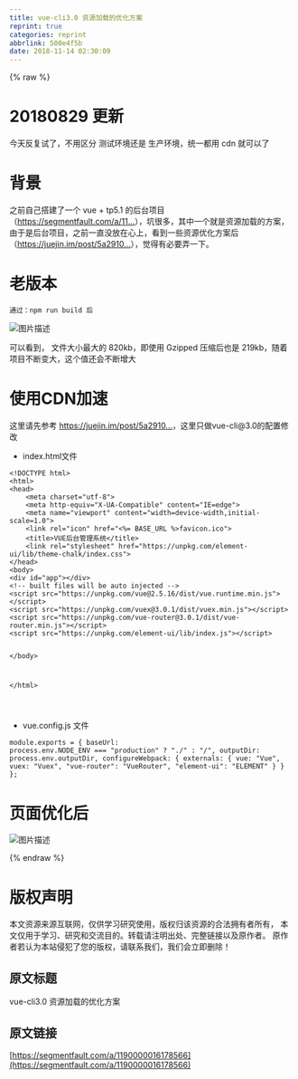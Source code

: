 ```yaml
---
title: vue-cli3.0 资源加载的优化方案
reprint: true
categories: reprint
abbrlink: 500e4f5b
date: 2018-11-14 02:30:09
---
```


{% raw %}
<h1>20180829 &#x66F4;&#x65B0;</h1><p>&#x4ECA;&#x5929;&#x53CD;&#x590D;&#x8BD5;&#x4E86;&#xFF0C;&#x4E0D;&#x7528;&#x533A;&#x5206; &#x6D4B;&#x8BD5;&#x73AF;&#x5883;&#x8FD8;&#x662F; &#x751F;&#x4EA7;&#x73AF;&#x5883;&#xFF0C;&#x7EDF;&#x4E00;&#x90FD;&#x7528; cdn &#x5C31;&#x53EF;&#x4EE5;&#x4E86;</p><h1>&#x80CC;&#x666F;</h1><p>&#x4E4B;&#x524D;&#x81EA;&#x5DF1;&#x642D;&#x5EFA;&#x4E86;&#x4E00;&#x4E2A; vue + tp5.1 &#x7684;&#x540E;&#x53F0;&#x9879;&#x76EE;&#xFF08;<a href="https://segmentfault.com/a/1190000015619977">https://segmentfault.com/a/11...</a>&#xFF09;&#xFF0C;&#x5751;&#x5F88;&#x591A;&#xFF0C;&#x5176;&#x4E2D;&#x4E00;&#x4E2A;&#x5C31;&#x662F;&#x8D44;&#x6E90;&#x52A0;&#x8F7D;&#x7684;&#x65B9;&#x6848;&#xFF0C;&#x7531;&#x4E8E;&#x662F;&#x540E;&#x53F0;&#x9879;&#x76EE;&#xFF0C;&#x4E4B;&#x524D;&#x4E00;&#x76F4;&#x6CA1;&#x653E;&#x5728;&#x5FC3;&#x4E0A;&#xFF0C;&#x770B;&#x5230;&#x4E00;&#x4E9B;&#x8D44;&#x6E90;&#x4F18;&#x5316;&#x65B9;&#x6848;&#x540E;&#xFF08;<a href="https://juejin.im/post/5a291092518825293b50366d" rel="nofollow noreferrer">https://juejin.im/post/5a2910...</a>&#xFF09;&#xFF0C;&#x89C9;&#x5F97;&#x6709;&#x5FC5;&#x8981;&#x5F04;&#x4E00;&#x4E0B;&#x3002;</p><h1>&#x8001;&#x7248;&#x672C;</h1><pre><code>&#x901A;&#x8FC7;&#xFF1A;npm run build &#x540E;</code></pre><p><span class="img-wrap"><img data-src="/img/bVbf2RX?w=640&amp;h=461" src="https://static.alili.tech/img/bVbf2RX?w=640&amp;h=461" alt="&#x56FE;&#x7247;&#x63CF;&#x8FF0;" title="&#x56FE;&#x7247;&#x63CF;&#x8FF0;"></span></p><p>&#x53EF;&#x4EE5;&#x770B;&#x5230;&#xFF0C; &#x6587;&#x4EF6;&#x5927;&#x5C0F;&#x6700;&#x5927;&#x7684; 820kb&#xFF0C;&#x5373;&#x4F7F;&#x7528; Gzipped &#x538B;&#x7F29;&#x540E;&#x4E5F;&#x662F; 219kb&#xFF0C;&#x968F;&#x7740;&#x9879;&#x76EE;&#x4E0D;&#x65AD;&#x53D8;&#x5927;&#xFF0C;&#x8FD9;&#x4E2A;&#x503C;&#x8FD8;&#x4F1A;&#x4E0D;&#x65AD;&#x589E;&#x5927;</p><h1>&#x4F7F;&#x7528;CDN&#x52A0;&#x901F;</h1><p>&#x8FD9;&#x91CC;&#x8BF7;&#x5148;&#x53C2;&#x8003; <a href="https://juejin.im/post/5a291092518825293b50366d" rel="nofollow noreferrer">https://juejin.im/post/5a2910...</a>&#xFF0C;&#x8FD9;&#x91CC;&#x53EA;&#x505A;vue-cli@3.0&#x7684;&#x914D;&#x7F6E;&#x4FEE;&#x6539;</p><ul><li>index.html&#x6587;&#x4EF6;</li></ul><pre><code>&lt;!DOCTYPE html&gt;
&lt;html&gt;
&lt;head&gt;
    &lt;meta charset=&quot;utf-8&quot;&gt;
    &lt;meta http-equiv=&quot;X-UA-Compatible&quot; content=&quot;IE=edge&quot;&gt;
    &lt;meta name=&quot;viewport&quot; content=&quot;width=device-width,initial-scale=1.0&quot;&gt;
    &lt;link rel=&quot;icon&quot; href=&quot;&lt;%= BASE_URL %&gt;favicon.ico&quot;&gt;
    &lt;title&gt;VUE&#x540E;&#x53F0;&#x7BA1;&#x7406;&#x7CFB;&#x7EDF;&lt;/title&gt;
    &lt;link rel=&quot;stylesheet&quot; href=&quot;https://unpkg.com/element-ui/lib/theme-chalk/index.css&quot;&gt;
&lt;/head&gt;
&lt;body&gt;
&lt;div id=&quot;app&quot;&gt;&lt;/div&gt;
&lt;!-- built files will be auto injected --&gt;
&lt;script src=&quot;https://unpkg.com/vue@2.5.16/dist/vue.runtime.min.js&quot;&gt;&lt;/script&gt;
&lt;script src=&quot;https://unpkg.com/vuex@3.0.1/dist/vuex.min.js&quot;&gt;&lt;/script&gt;
&lt;script src=&quot;https://unpkg.com/vue-router@3.0.1/dist/vue-router.min.js&quot;&gt;&lt;/script&gt;
&lt;script src=&quot;https://unpkg.com/element-ui/lib/index.js&quot;&gt;&lt;/script&gt;

&lt;/body&gt;

&lt;/html&gt;

</code></pre><ul><li>vue.config.js &#x6587;&#x4EF6;</li></ul><pre><code>module.exports = {
    baseUrl: process.env.NODE_ENV === &quot;production&quot; ? &quot;./&quot; : &quot;/&quot;,
    outputDir: process.env.outputDir,
    configureWebpack: {
        externals: {
            vue: &quot;Vue&quot;,
            vuex: &quot;Vuex&quot;,
            &quot;vue-router&quot;: &quot;VueRouter&quot;,
            &quot;element-ui&quot;: &quot;ELEMENT&quot;
        }
    }
};
</code></pre><h1>&#x9875;&#x9762;&#x4F18;&#x5316;&#x540E;</h1><p><span class="img-wrap"><img data-src="/img/bVbf2V0?w=669&amp;h=476" src="https://static.alili.tech/img/bVbf2V0?w=669&amp;h=476" alt="&#x56FE;&#x7247;&#x63CF;&#x8FF0;" title="&#x56FE;&#x7247;&#x63CF;&#x8FF0;"></span></p>
{% endraw %}

# 版权声明
本文资源来源互联网，仅供学习研究使用，版权归该资源的合法拥有者所有，
本文仅用于学习、研究和交流目的。转载请注明出处、完整链接以及原作者。
原作者若认为本站侵犯了您的版权，请联系我们，我们会立即删除！

## 原文标题
vue-cli3.0 资源加载的优化方案

## 原文链接
[https://segmentfault.com/a/1190000016178566](https://segmentfault.com/a/1190000016178566)

